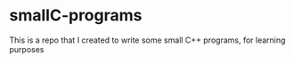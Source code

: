 # smallC-programs

This is a repo that I created to write some small
C++ programs, for learning purposes
